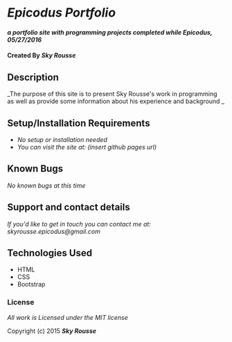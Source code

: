 # _Epicodus Portfolio_

#### _a portfolio site with programming projects completed while Epicodus, 05/27/2016_

#### Created By _**Sky Rousse**_

## Description

_The purpose of this site is to present Sky Rousse's work in programming as well as provide some information about his experience and background _

## Setup/Installation Requirements

* _No setup or installation needed_
* _You can visit the site at: (insert github pages url)_

## Known Bugs

_No known bugs at this time_

## Support and contact details

_If you'd like to get in touch you can contact me at: skyrousse.epicodus@gmail.com_

## Technologies Used

* HTML
* CSS
* Bootstrap

### License

*All work is Licensed under the MIT license*

Copyright (c) 2015 **_Sky Rousse_**
